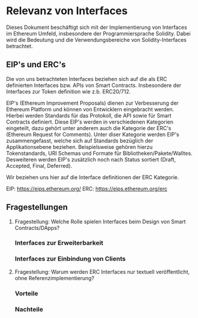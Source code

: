 # Relevanz von Interfaces

Dieses Dokument beschäftigt sich mit der Implementierung von Interfaces im Ethereum Umfeld, insbesondere der Programmiersprache Solidity.
Dabei wird die Bedeutung und die Verwendungsbereiche von Solidity-Interfaces betrachtet.

## EIP's und ERC's

Die von uns betrachteten Interfaces beziehen sich auf die als ERC definierten Interfaces bzw. APIs von Smart Contracts.
Insbesondere der Interfaces zur Token definition wie z.b. ERC20/712.

EIP's (Ethereum Improvement Proposals) dienen zur Verbesserung der Ethereum Platform und können von Entwicklern eingebracht werden.
Hierbei werden Standards für das Protokoll, die API sowie für Smart Contracts definiert. Diese EIP's werden in verschiedenen Kategorien eingeteilt,
dazu gehört unter anderem auch die Kategorie der ERC's (Ethereum Request for Comments). Unter diser Kategorie werden EIP's zusammengefasst,
welche sich auf Standards bezüglich der Applikationsebene beziehen. 
Beispielsweise gehören hierzu Tokenstandards, URI Schemas und Formate für Bibliotheken/Pakete/Walltes.
Desweiteren werden EIP's zusätzlich noch nach Status sortiert (Draft, Accepted, Final, Deferred).

Wir beziehen uns hier auf die Interface definitionen der ERC Kategorie.

EIP: https://eips.ethereum.org/
ERC: https://eips.ethereum.org/erc


## Fragestellungen

1. Fragestellung: Welche Rolle spielen Interfaces beim Design von Smart Contracts/DApps?
    
    ### Interfaces zur Erweiterbarkeit
    ### Interfaces zur Einbindung von Clients

2. Fragestellung: Warum werden ERC Interfaces nur textuell veröffentlicht, ohne Referenzimplementierung?

    ### Vorteile
    ### Nachteile

